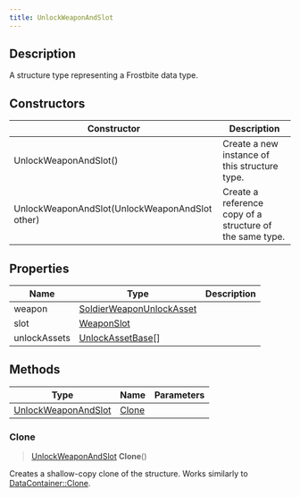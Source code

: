 ```yaml
---
title: UnlockWeaponAndSlot
---
```

## Description

A structure type representing a Frostbite data type.

## Constructors

| Constructor                                    | Description                                              |
| ---------------------------------------------- | -------------------------------------------------------- |
| UnlockWeaponAndSlot()                          | Create a new instance of this structure type.            |
| UnlockWeaponAndSlot(UnlockWeaponAndSlot other) | Create a reference copy of a structure of the same type. |

## Properties

| Name         | Type                                                 | Description |
| ------------ | ---------------------------------------------------- | ----------- |
| weapon       | [SoldierWeaponUnlockAsset](/vext/ref/fb/soldierweaponunlockasset/) |             |
| slot         | [WeaponSlot](/vext/ref/fb/weaponslot/)                             |             |
| unlockAssets | [UnlockAssetBase](/vext/ref/fb/unlockassetbase/)\[\]               |             |

## Methods

| Type                                       | Name            | Parameters |
| ------------------------------------------ | --------------- | ---------- |
| [UnlockWeaponAndSlot](/vext/ref/fb/unlockweaponandslot/) | [Clone](#clone) |            |

### Clone

> [UnlockWeaponAndSlot](/vext/ref/fb/unlockweaponandslot/) **Clone**()

Creates a shallow-copy clone of the structure. Works similarly to [DataContainer::Clone](/vext/ref/shared/class/datacontainer#clone).
